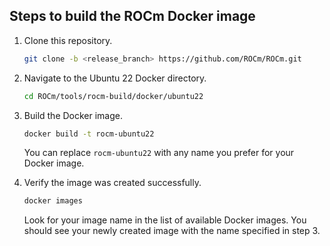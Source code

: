 ## Steps to build the ROCm Docker image

1. Clone this repository.

   ```bash
   git clone -b <release_branch> https://github.com/ROCm/ROCm.git
   ```

2. Navigate to the Ubuntu 22 Docker directory.

    ```bash
    cd ROCm/tools/rocm-build/docker/ubuntu22
    ```

3. Build the Docker image.

    ```bash
   docker build -t rocm-ubuntu22
    ```

   You can replace `rocm-ubuntu22` with any name you prefer for your Docker image.

4. Verify the image was created successfully.

    ```bash
    docker images
    ```

   Look for your image name in the list of available Docker images. You should see your newly created image with the name specified in step 3.

